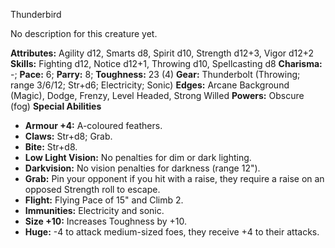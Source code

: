 Thunderbird

No description for this creature yet.

**Attributes:** Agility d12, Smarts d8, Spirit d10, Strength d12+3,
Vigor d12+2
**Skills:** Fighting d12, Notice d12+1, Throwing d10, Spellcasting d8
**Charisma:** -; **Pace:** 6; **Parry:** 8; **Toughness:** 23 (4)
**Gear:** Thunderbolt (Throwing; range 3/6/12; Str+d6; Electricity;
Sonic)
**Edges:** Arcane Background (Magic), Dodge, Frenzy, Level Headed,
Strong Willed
**Powers:** Obscure (fog)
**Special Abilities**
- **Armour +4:** A-coloured feathers.
- **Claws:** Str+d8; Grab.
- **Bite:** Str+d8.
- **Low Light Vision:** No penalties for dim or dark lighting.
- **Darkvision:** No vision penalties for darkness (range 12").
- **Grab:** Pin your opponent if you hit with a raise, they require a
raise on an opposed Strength roll to escape.
- **Flight:** Flying Pace of 15" and Climb 2.
- **Immunities:** Electricity and sonic.
- **Size +10:** Increases Toughness by +10.
- **Huge:** -4 to attack medium-sized foes, they receive +4 to their
attacks.


